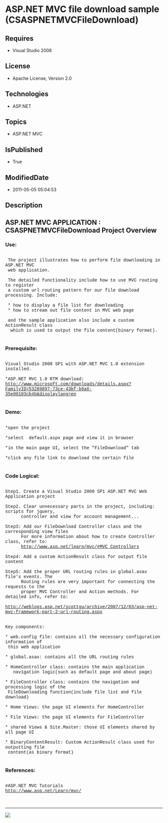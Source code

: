 # ASP.NET MVC file download sample (CSASPNETMVCFileDownload)
## Requires
* Visual Studio 2008
## License
* Apache License, Version 2.0
## Technologies
* ASP.NET
## Topics
* ASP.NET MVC
## IsPublished
* True
## ModifiedDate
* 2011-05-05 05:04:53
## Description

<p style="font-family:Courier New"></p>
<h2>ASP.NET MVC APPLICATION : CSASPNETMVCFileDownload Project Overview</h2>
<p style="font-family:Courier New"></p>
<h3>Use:</h3>
<p style="font-family:Courier New"><br>
&nbsp;The project illustrates how to perform file downloading in ASP.NET MVC<br>
&nbsp;web application. <br>
&nbsp;<br>
&nbsp;The detailed functionality include how to use MVC routing to register <br>
&nbsp;a custom url routing pattern for our file download processing. Include:<br>
&nbsp;<br>
&nbsp;* how to display a file list for downloading<br>
&nbsp;* how to stream out file content in MVC web page<br>
&nbsp;<br>
&nbsp;and the sample application also include a custom ActionResult class<br>
&nbsp; which is used to output the file content(binary format).<br>
<br>
</p>
<h3>Prerequisite:</h3>
<p style="font-family:Courier New"><br>
Visual Studio 2008 SP1 with ASP.NET MVC 1.0 extension installed. <br>
<br>
*ASP.NET MVC 1.0 RTM download:<br>
<a target="_blank" href="http://www.microsoft.com/downloads/details.aspx?FamilyID=53289097-73ce-43bf-b6a6-35e00103cb4b&displaylang=en">http://www.microsoft.com/downloads/details.aspx?FamilyID=53289097-73ce-43bf-b6a6-35e00103cb4b&displaylang=en</a><br>
<br>
</p>
<h3>Demo:</h3>
<p style="font-family:Courier New">&nbsp;<br>
*open the project<br>
<br>
*select &nbsp;default.aspx page and view it in browser<br>
<br>
*in the main page UI, select the &quot;FileDownload&quot; tab<br>
<br>
*click any file link to download the certain file<br>
<br>
</p>
<h3>Code Logical:</h3>
<p style="font-family:Courier New"><br>
Step1. Create a Visual Studio 2008 SP1 ASP.NET MVC Web Application project<br>
<br>
Step2. Clear unnecessary parts in the project, including: scripts for jquery, <br>
&nbsp; &nbsp; &nbsp; controller and view for account management...<br>
<br>
Step3: Add our FileDownload Controller class and the corresponding view files<br>
&nbsp; &nbsp; &nbsp; For more information about how to create Controller class, refer to:<br>
&nbsp; &nbsp; &nbsp; <a target="_blank" href="http://www.asp.net/learn/mvc/#MVC_Controllers">
http://www.asp.net/learn/mvc/#MVC_Controllers</a><br>
&nbsp; &nbsp; &nbsp; &nbsp;<br>
Step4: Add a custom ActionResult class for output file content<br>
<br>
Step5: Add the proper URL routing rules in global.asax file's events. The<br>
&nbsp; &nbsp; &nbsp; Routing rules are very important for connecting the requests to the
<br>
&nbsp; &nbsp; &nbsp; proper MVC Controller and Action methods. For detailed info, refer to:<br>
&nbsp; &nbsp; &nbsp; <a target="_blank" href="http://weblogs.asp.net/scottgu/archive/2007/12/03/asp-net-mvc-framework-part-2-url-routing.aspx">
http://weblogs.asp.net/scottgu/archive/2007/12/03/asp-net-mvc-framework-part-2-url-routing.aspx</a><br>
<br>
<br>
Key components:<br>
<br>
* web.config file: contains all the necessary configuration information of <br>
&nbsp;this web application<br>
<br>
* global.asax: contains all the URL routing rules<br>
<br>
* HomeController class: contains the main application <br>
&nbsp; &nbsp;navigation logic(such as default page and about page)<br>
<br>
* FileController class: contains the navigation and processing logic of the <br>
&nbsp;FileDownloading function(include file list and file download)<br>
<br>
* Home Views: the page UI elements for HomeController<br>
<br>
* File Views: the page UI elements for FileController<br>
<br>
* shared Views & Site.Master: those UI elements shared by all page UI<br>
<br>
* BinaryContentResult: Custom ActionResult class used for outputting file <br>
&nbsp;content(as binary format)<br>
<br>
</p>
<h3>References:</h3>
<p style="font-family:Courier New"><br>
#ASP.NET MVC Tutorials<br>
<a target="_blank" href="http://www.asp.net/Learn/mvc/">http://www.asp.net/Learn/mvc/</a><br>
<br>
<br>
</p>
<hr>
<div><a href="http://go.microsoft.com/?linkid=9759640" style="margin-top:3px"><img src="http://bit.ly/onecodelogo">
</a></div>
